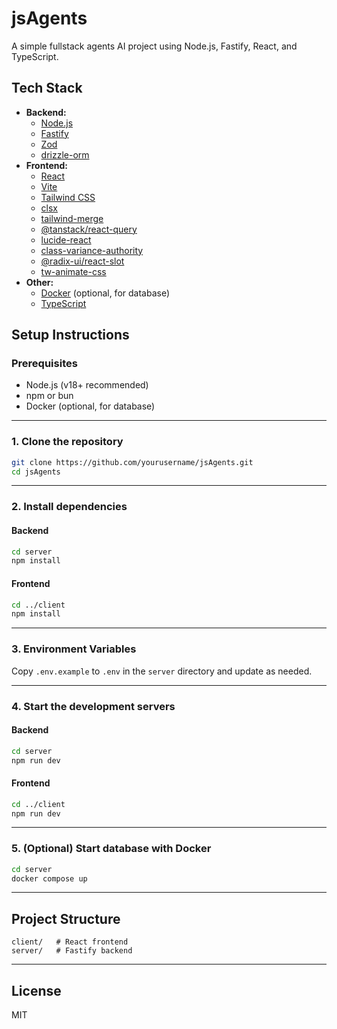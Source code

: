 # jsAgents

A simple fullstack agents AI project using Node.js, Fastify, React, and TypeScript.

## Tech Stack

- **Backend:**
  - [Node.js](https://nodejs.org/)
  - [Fastify](https://fastify.dev/)
  - [Zod](https://zod.dev/)
  - [drizzle-orm](https://orm.drizzle.team/)
- **Frontend:**
  - [React](https://react.dev/)
  - [Vite](https://vitejs.dev/)
  - [Tailwind CSS](https://tailwindcss.com/)
  - [clsx](https://github.com/lukeed/clsx)
  - [tailwind-merge](https://github.com/dcastil/tailwind-merge)
  - [@tanstack/react-query](https://tanstack.com/query/latest)
  - [lucide-react](https://lucide.dev/)
  - [class-variance-authority](https://cva.style/)
  - [@radix-ui/react-slot](https://www.radix-ui.com/primitives/docs/components/slot)
  - [tw-animate-css](https://github.com/justinmahar/tw-animate-css)
- **Other:**
  - [Docker](https://www.docker.com/) (optional, for database)
  - [TypeScript](https://www.typescriptlang.org/)

## Setup Instructions

### Prerequisites

- Node.js (v18+ recommended)
- npm or bun
- Docker (optional, for database)

---

### 1. Clone the repository

```sh
git clone https://github.com/yourusername/jsAgents.git
cd jsAgents
```

---

### 2. Install dependencies

#### Backend

```sh
cd server
npm install
```

#### Frontend

```sh
cd ../client
npm install
```

---

### 3. Environment Variables

Copy `.env.example` to `.env` in the `server` directory and update as needed.

---

### 4. Start the development servers

#### Backend

```sh
cd server
npm run dev
```

#### Frontend

```sh
cd ../client
npm run dev
```

---

### 5. (Optional) Start database with Docker

```sh
cd server
docker compose up
```

---

## Project Structure

```
client/   # React frontend
server/   # Fastify backend
```

---

## License

MIT